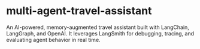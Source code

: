 # multi-agent-travel-assistant
An AI-powered, memory-augmented travel assistant built with LangChain, LangGraph, and OpenAI. It leverages LangSmith for debugging, tracing, and evaluating agent behavior in real time.

